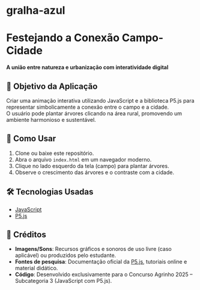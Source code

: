 # gralha-azul
# Festejando a Conexão Campo-Cidade  
**A união entre natureza e urbanização com interatividade digital**

## 🎯 Objetivo da Aplicação  
Criar uma animação interativa utilizando JavaScript e a biblioteca P5.js para representar simbolicamente a conexão entre o campo e a cidade.  
O usuário pode plantar árvores clicando na área rural, promovendo um ambiente harmonioso e sustentável.

## 🚀 Como Usar  
1. Clone ou baixe este repositório.  
2. Abra o arquivo `index.html` em um navegador moderno.  
3. Clique no lado esquerdo da tela (campo) para plantar árvores.  
4. Observe o crescimento das árvores e o contraste com a cidade.

## 🛠 Tecnologias Usadas  
- [JavaScript](https://developer.mozilla.org/pt-BR/docs/Web/JavaScript)  
- [P5.js](https://p5js.org/)  

## 🙌 Créditos  
- **Imagens/Sons**: Recursos gráficos e sonoros de uso livre (caso aplicável) ou produzidos pelo estudante.  
- **Fontes de pesquisa**: Documentação oficial da [P5.js](https://p5js.org/reference/), tutoriais online e material didático.  
- **Código**: Desenvolvido exclusivamente para o Concurso Agrinho 2025 – Subcategoria 3 (JavaScript com P5.js).  

